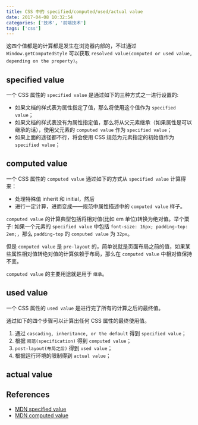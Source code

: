 ```yaml
---
title: CSS 中的 specified/computed/used/actual value
date: 2017-04-08 10:32:54
categories: ['技术', '前端技术']
tags: ['css']
---
```


这四个值都是的计算都是发生在浏览器内部的，不过通过 `Window.getComputedStyle` 可以获取 `resolved value(computed or used value, depending on the property)`。

## specified value

一个 CSS 属性的 `specified value` 是通过如下的三种方式之一进行设置的:

- 如果文档的样式表为属性指定了值，那么将使用这个值作为 `specified value`；
- 如果文档的样式表没有为属性指定值，那么将从父元素继承（如果属性是可以继承的话），使用父元素的 `computed value` 作为 `specified value`；
- 如果上面的途径都不行，将会使用 CSS 规范为元素指定的初始值作为 `specified value`；

## computed value

一个 CSS 属性的 `computed value` 通过如下的方式从 `specified value` 计算得来：

- 处理特殊值 inherit 和 initial，然后
- 进行一定计算，进而变成——规范中属性描述中的 `computed value` 样子。

`computed value` 的计算典型包括将相对值(比如 em 单位)转换为绝对值。举个栗子: 如果一个元素的 `specified value` 中包括 `font-size: 16px; padding-top: 2em;`，那么 `padding-top` 的 `computed value` 为 `32px`。

但是 `computed value` 是 `pre-layout` 的，简单说就是页面布局之前的值，如果某些属性相对值转绝对值的计算依赖于布局，那么在 `computed value` 中相对值保持不变。

`computed value` 的主要用途就是用于 `继承`。

## used value

一个 CSS 属性的 `used value` 是进行完了所有的计算之后的最终值。

通过如下的四个步骤可以计算出任何 CSS 属性的最终使用值。

1. 通过 `cascading, inheritance, or the default` 得到 `specified value`；
2. 根据 `规范(specification)` 得到 `computed value`；
3. `post-layout(布局之后)` 得到 `used value`；
4. 根据运行环境的限制得到 `actual value`；

## actual value

<!-- TODO: stop writing here -->

## References

- [MDN specified value](https://developer.mozilla.org/en-US/docs/Web/CSS/specified_value)
- [MDN computed value](https://developer.mozilla.org/en-US/docs/Web/CSS/computed_value)
